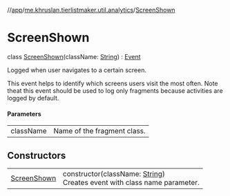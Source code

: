//[app](../../../index.md)/[me.khruslan.tierlistmaker.util.analytics](../index.md)/[ScreenShown](index.md)

# ScreenShown

class [ScreenShown](index.md)(className: [String](https://kotlinlang.org/api/latest/jvm/stdlib/kotlin/-string/index.html)) : [Event](../-event/index.md)

Logged when user navigates to a certain screen.

This event helps to identify which screens users visit the most often. Note theat this event should be used to log only fragments because activities are logged by default.

#### Parameters

| | |
|---|---|
| className | Name of the fragment class. |

## Constructors

| | |
|---|---|
| [ScreenShown](-screen-shown.md) | constructor(className: [String](https://kotlinlang.org/api/latest/jvm/stdlib/kotlin/-string/index.html))<br>Creates event with class name parameter. |
